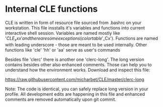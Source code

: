 # Internal CLE functions

CLE is written in form of resource file sourced from .bashrc on your
workstation. This file insstalls it's variables and functions into current
interactive shell session. Variables are named mostly like '$CLE_xxx' and there
are some exceptions (color table '$_Cx'). Functions are named with leading
underscore - those are meant to be used internally. Other functions like 'cle'
'hh' or 'aa' serve as user's commands

Besides file 'clerc' there is another one 'clerc-long'. The long version
contains besides other also enhanced comments. Those can help you to understand
how the environment works. Download and inspect this file:

  https://raw.githubusercontent.com/micharbet/CLE/master/clerc-long

Note: The code is identical, you can safely replace long version in your
profile. All development edits are happening in this file and enhanced comments
are removed automatically upon git commit.

